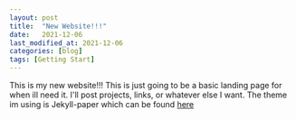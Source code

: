 ```yaml
---
layout: post
title:  "New Website!!!"
date:   2021-12-06
last_modified_at: 2021-12-06
categories: [blog]
tags: [Getting Start]
---
```



This is my new website!!! This is just going to be a basic landing page for when ill need it. I'll post projects, links, or whatever else I want. The theme im using is Jekyll-paper which can be found [here](https://github.com/ghosind/Jekyll-Paper-Github)
